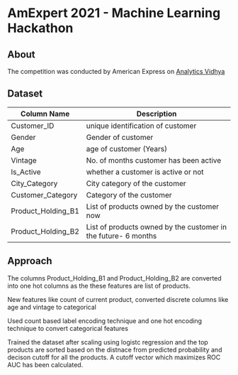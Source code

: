 # AmExpert 2021 - Machine Learning Hackathon
## About
The competition was conducted by American Express on [Analytics Vidhya](https://datahack.analyticsvidhya.com/contest/amexpert-2021-machine-learning-hackathon/)
## Dataset
| Column Name             | Description                                 |
| ----------------------- | ------------------------------------------- |
| Customer_ID             | unique identification of customer           |
| Gender                  | Gender of customer                          |
| Age                     | age of customer (Years)                     |
| Vintage                 | No. of months customer has been active      |
| Is_Active               | whether a customer is active or not         |
| City_Category           | City category of the customer               |
| Customer_Category       | Category of the customer                    |
| Product_Holding_B1         | List of products owned by the customer now   |
| Product_Holding_B2         | List of products owned by the customer in the future- 6 months

## Approach 
The columns Product_Holding_B1 and Product_Holding_B2 are converted into one hot columns as the these features are list of products.

New features like count of current product, converted discrete columns like age and vintage to categorical

Used count based label encoding technique and one hot encoding technique to convert categorical features 

Trained the dataset after scaling using logistc regression and the top products are sorted based on the distnace from predicted probability and decison cutoff for all the products. A cutoff vector which maximizes ROC AUC has been calculated. 

